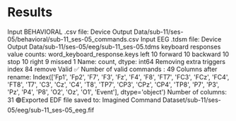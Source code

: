 # Results

Input BEHAVIORAL .csv file: Device Output Data/sub-11/ses-05/behavioral/sub-11_ses-05_commands.csv
Input EEG .tdsm file: Device Output Data/sub-11/ses-05/eeg/sub-11_ses-05.tdms
keyboard responses value counts:
 word_keyboard_response.keys
left        10
forward     10
backward    10
stop        10
right        9
missed       1
Name: count, dtype: int64
Removing extra triggers
index 84 remove
Valid ✅
Number of valid commands : 49
Columns after rename:
 Index(['Fp1', 'Fp2', 'F7', 'F3', 'Fz', 'F4', 'F8', 'FT7', 'FC3', 'FCz', 'FC4',
       'FT8', 'T7', 'C3', 'Cz', 'C4', 'T8', 'TP7', 'CP3', 'CPz', 'CP4', 'TP8',
       'P7', 'P3', 'Pz', 'P4', 'P8', 'O2', 'Oz', 'O1', 'Event'],
      dtype='object')
Number of columns: 31
🟢Exported EDF file saved to: Imagined Command Dataset/sub-11/ses-05/eeg/sub-11_ses-05_eeg.fif
